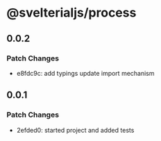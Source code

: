 # @svelterialjs/process

## 0.0.2

### Patch Changes

- e8fdc9c: add typings
  update import mechanism

## 0.0.1

### Patch Changes

- 2efded0: started project and added tests
